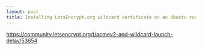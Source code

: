 ```yaml
---
layout: post
title: Installing LetsEncrypt.org wildcard certificate on an Ubuntu running server
---
```


https://community.letsencrypt.org/t/acmev2-and-wildcard-launch-delay/53654